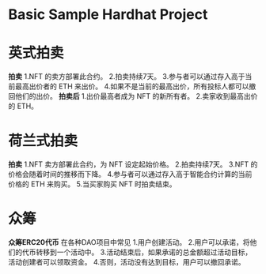 # Basic Sample Hardhat Project
#  英式拍卖  #
**拍卖**
1.NFT 的卖方部署此合约。
2.拍卖持续7天。
3.参与者可以通过存入高于当前最高出价者的 ETH 来出价。
4.如果不是当前的最高出价，所有投标人都可以撤回他们的出价。
**拍卖后**
1.出价最高者成为 NFT 的新所有者。
2.卖家收到最高出价的 ETH。
#  荷兰式拍卖  #
**拍卖**
1.NFT 卖方部署此合约，为 NFT 设定起始价格。
2.拍卖持续7天。
3.NFT 的价格会随着时间的推移而下降。
4.参与者可以通过存入高于智能合约计算的当前价格的 ETH 来购买。
5.当买家购买 NFT 时拍卖结束。
#  众筹  #
**众筹ERC20代币**
在各种DAO项目中常见
1.用户创建活动。
2.用户可以承诺，将他们的代币转移到一个活动中。
3.活动结束后，如果承诺的总金额超过活动目标，活动创建者可以领取资金。
4.否则，活动没有达到目标，用户可以撤回承诺。

